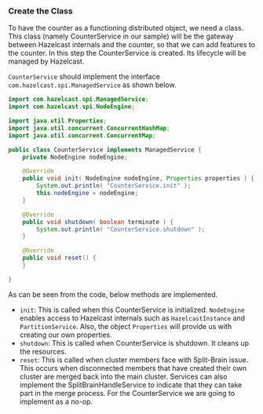 



### Create the Class

To have the counter as a functioning distributed object, we need a class. This class (namely CounterService in our sample) will be the gateway between Hazelcast internals and the counter, so that we can add features to the counter. In this step the CounterService is created. Its lifecycle will be managed by Hazelcast. 

`CounterService` should implement the interface `com.hazelcast.spi.ManagedService` as shown below.

```java
import com.hazelcast.spi.ManagedService;
import com.hazelcast.spi.NodeEngine;

import java.util.Properties;
import java.util.concurrent.ConcurrentHashMap;
import java.util.concurrent.ConcurrentMap;

public class CounterService implements ManagedService {
    private NodeEngine nodeEngine;

    @Override
    public void init( NodeEngine nodeEngine, Properties properties ) {
        System.out.println( "CounterService.init" );
        this.nodeEngine = nodeEngine;
    }

    @Override
    public void shutdown( boolean terminate ) {
        System.out.println( "CounterService.shutdown" );
    }

    @Override
    public void reset() {
    }

}
```

As can be seen from the code, below methods are implemented. 

- `init`: This is called when this CounterService is initialized. `NodeEngine` enables access to Hazelcast internals such as `HazelcastInstance` and `PartitionService`. Also, the object `Properties` will provide us with creating our own properties.
- `shutdown`: This is called when CounterService is shutdown. It cleans up the resources.
- `reset`: This is called when cluster members face with Split-Brain issue. This occurs when disconnected members that have created their own cluster are merged back into the main cluster. Services can also implement the SplitBrainHandleService to indicate that they can take part in the merge process. For the CounterService we are going to implement as a no-op.

